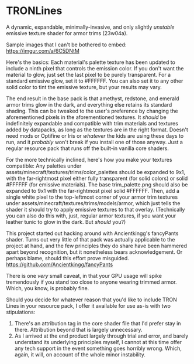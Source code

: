 # TRONLines
A dynamic, expandable, minimally-invasive, and only slightly *unstable* emissive texture shader for armor trims (23w04a).

Sample images that I can't be bothered to embed:
https://imgur.com/a/6C5DNtM

Here's the basics: Each material's palette texture has been updated to include a ninth pixel that controls the emission color. If you don't want the material to glow, just set the last pixel to be purely transparent. For a standard emissive glow, set it to #FFFFFF. You can also set it to any other solid color to tint the emissive texture, but your results may vary.

The end result in the base pack is that amethyst, redstone, and emerald armor trims glow in the dark, and everything else retains its standard shading. This can be tweaked to the user's preference by changing the aforementioned pixels in the aforementioned textures. It *should* be indefinitely expandable and compatible with trim materials and textures added by datapacks, as long as the textures are in the right format. Doesn't need mods or Optifine or Iris or *whatever* the kids are using these days to run, and it *probably* won't break if you install one of those anyway. Just a regular resource pack that runs off the built-in vanilla core shaders.

For the more technically inclined, here's how you make your textures compatible: Any palettes under assets/minecraft/textures/trims/color_palettes should be expanded to 9x1, with the far-rightmost pixel either fully transparent (for solid colors) or solid #FFFFFF (for emissive materials). The base trim_palette.png should also be expanded to 9x1 with the far-rightmost pixel solid #FFFFFF. Then, add a single white pixel to the top-leftmost corner of your armor trim textures under assets/minecraft/textures/trims/models/armor, which just tells the shader it should try to apply emissive textures to that overlay. (Technically you can also do this with, just, regular armor textures, if you want your leather tunic to glow in the dark. But *should* you?)

This project started out hacking around with Ancientkingg's fancyPants shader. Turns out very little of that pack was actually applicable to the project at hand, and the few principles they do share have been hammered apart beyond recognition, but it nonetheless bears acknowledgement. Or perhaps blame, should this effort prove misguided. https://github.com/Ancientkingg/fancyPants

There is one *very* small caveat, in that your GPU usage will spike tremendously if you stand too close to anyone wearing trimmed armor. Which, you know, is probably fine.

Should you decide for whatever reason that you'd like to include TRON Lines in your resource pack, I offer it available for use as-is with two stipulations:
1) There's an attribution tag in the core shader file that I'd prefer stay in there. Attribution beyond that is largely unnecessary.
2) As I arrived at the end product largely through trial and error, and barely understand its underlying principles myself, I cannot at this time offer any tech support in the event something goes horribly wrong. Which, again, it will, on account of the whole minor instability.
